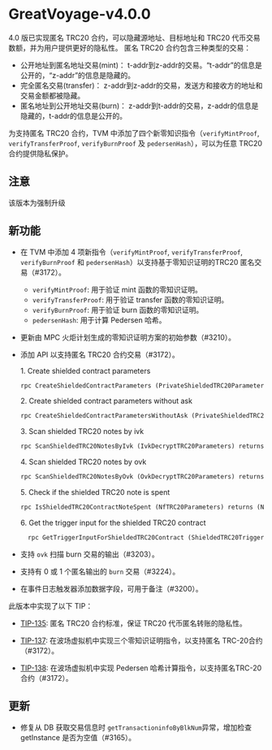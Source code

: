 # GreatVoyage-v4.0.0


4.0 版已实现匿名 TRC20 合约，可以隐藏源地址、目标地址和 TRC20 代币交易数额，并为用户提供更好的隐私性。 匿名 TRC20 合约包含三种类型的交易：

  * 公开地址到匿名地址交易(mint)： t-addr到z-addr的交易。“t-addr”的信息是公开的，“z-addr”的信息是隐藏的。
  * 完全匿名交易(transfer)： z-addr到z-addr的交易，发送方和接收方的地址和交易金额都被隐藏。
  * 匿名地址到公开地址交易(burn)： z-addr到t-addr的交易，z-addr的信息是隐藏的，t-addr的信息是公开的。

为支持匿名 TRC20 合约，TVM 中添加了四个新零知识指令（`verifyMintProof`, `verifyTransferProof`, `verifyBurnProof`  及  `pedersenHash`），可以为任意 TRC20 合约提供隐私保护。

## 注意
该版本为强制升级

## 新功能
 - 在 TVM 中添加 4 项新指令（`verifyMintProof`, `verifyTransferProof`, `verifyBurnProof` 和 `pedersenHash`）以支持基于零知识证明的TRC20 匿名交易（#3172）。
   - `verifyMintProof`: 用于验证 mint 函数的零知识证明。
   - `verifyTransferProof`: 用于验证 transfer 函数的零知识证明。
   - `verifyBurnProof`: 用于验证 burn 函数的零知识证明。
   - `pedersenHash`: 用于计算 Pedersen 哈希。
- 更新由 MPC 火炬计划生成的零知识证明方案的初始参数（#3210）。
- 添加 API 以支持匿名 TRC20 合约交易（#3172）。
  
   1.&nbsp;Create shielded contract parameters
  ```protobuf
  rpc CreateShieldedContractParameters (PrivateShieldedTRC20Parameters) returns (ShieldedTRC20Parameters) {}
  ```
  2.&nbsp;Create shielded contract parameters without ask
  ```protobuf
  rpc CreateShieldedContractParametersWithoutAsk (PrivateShieldedTRC20ParametersWithoutAsk) returns (ShieldedTRC20Parameters) {}
  ```
  3.&nbsp;Scan shielded TRC20 notes by ivk
  ```protobuf
  rpc ScanShieldedTRC20NotesByIvk (IvkDecryptTRC20Parameters) returns (DecryptNotesTRC20) {}
  ```
  4.&nbsp;Scan shielded TRC20 notes by ovk
  ```protobuf
  rpc ScanShieldedTRC20NotesByOvk (OvkDecryptTRC20Parameters) returns (DecryptNotesTRC20) {}
  ```
  5.&nbsp;Check if the shielded TRC20 note is spent
  ```protobuf
  rpc IsShieldedTRC20ContractNoteSpent (NfTRC20Parameters) returns (NullifierResult) {}
  ```
  6.&nbsp;Get the trigger input for the shielded TRC20 contract
  ```protobuf
    rpc GetTriggerInputForShieldedTRC20Contract (ShieldedTRC20TriggerContractParameters) returns (BytesMessage) {}
  ```
- 支持 `ovk` 扫描 burn 交易的输出（#3203）。
- 支持有 0 或 1 个匿名输出的 `burn` 交易（#3224）。
- 在事件日志触发器添加数据字段，可用于备注（#3200）。

此版本中实现了以下 TIP：
- [TIP-135](https://github.com/tronprotocol/tips/blob/master/tip-135.md): 匿名 TRC20 合约标准，保证 TRC20 代币匿名转账的隐私性。
- [TIP-137](https://github.com/tronprotocol/tips/blob/master/tip-137.md): 在波场虚拟机中实现三个零知识证明指令，以支持匿名 TRC-20合约（#3172）。

- [TIP-138](https://github.com/tronprotocol/tips/blob/master/tip-138.md): 在波场虚拟机中实现 Pedersen 哈希计算指令，以支持匿名TRC-20合约（#3172）。
 
## 更新
- 修复从 DB 获取交易信息时 `getTransactioninfoByBlkNum`异常，增加检查 getInstance 是否为空值（#3165）。